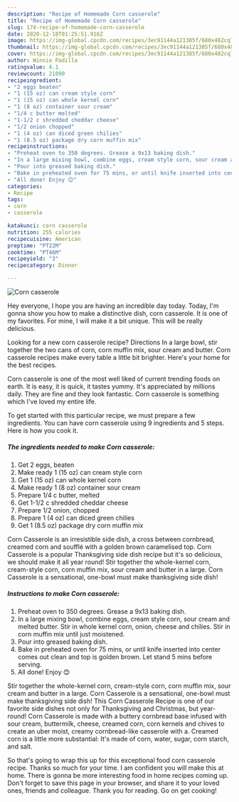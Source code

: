 ```yaml
---
description: "Recipe of Homemade Corn casserole"
title: "Recipe of Homemade Corn casserole"
slug: 174-recipe-of-homemade-corn-casserole
date: 2020-12-18T01:25:51.916Z
image: https://img-global.cpcdn.com/recipes/3ec91144a121385f/680x482cq70/corn-casserole-recipe-main-photo.jpg
thumbnail: https://img-global.cpcdn.com/recipes/3ec91144a121385f/680x482cq70/corn-casserole-recipe-main-photo.jpg
cover: https://img-global.cpcdn.com/recipes/3ec91144a121385f/680x482cq70/corn-casserole-recipe-main-photo.jpg
author: Winnie Padilla
ratingvalue: 4.1
reviewcount: 21090
recipeingredient:
- "2 eggs beaten"
- "1 (15 oz) can cream style corn"
- "1 (15 oz) can whole kernel corn"
- "1 (8 oz) container sour cream"
- "1/4 c butter melted"
- "1-1/2 c shredded cheddar cheese"
- "1/2 onion chopped"
- "1 (4 oz) can diced green chilies"
- "1 (8.5 oz) package dry corn muffin mix"
recipeinstructions:
- "Preheat oven to 350 degrees. Grease a 9x13 baking dish."
- "In a large mixing bowl, combine eggs, cream style corn, sour cream and melted butter. Stir in whole kernel corn, onion, cheese and chilies. Stir in corn muffin mix until just moistened."
- "Pour into greased baking dish."
- "Bake in preheated oven for 75 mins, or until knife inserted into center comes out clean and top is golden brown. Let stand 5 mins before serving."
- "All done! Enjoy 😊"
categories:
- Recipe
tags:
- corn
- casserole

katakunci: corn casserole 
nutrition: 255 calories
recipecuisine: American
preptime: "PT22M"
cooktime: "PT46M"
recipeyield: "3"
recipecategory: Dinner

---
```



![Corn casserole](https://img-global.cpcdn.com/recipes/3ec91144a121385f/680x482cq70/corn-casserole-recipe-main-photo.jpg)

Hey everyone, I hope you are having an incredible day today. Today, I'm gonna show you how to make a distinctive dish, corn casserole. It is one of my favorites. For mine, I will make it a bit unique. This will be really delicious.

Looking for a new corn casserole recipe? Directions In a large bowl, stir together the two cans of corn, corn muffin mix, sour cream and butter. Corn casserole recipes make every table a little bit brighter. Here&#39;s your home for the best recipes.

Corn casserole is one of the most well liked of current trending foods on earth. It is easy, it is quick, it tastes yummy. It's appreciated by millions daily. They are fine and they look fantastic. Corn casserole is something which I've loved my entire life.


To get started with this particular recipe, we must prepare a few ingredients. You can have corn casserole using 9 ingredients and 5 steps. Here is how you cook it.

<!--inarticleads1-->

##### The ingredients needed to make Corn casserole:

1. Get 2 eggs, beaten
1. Make ready 1 (15 oz) can cream style corn
1. Get 1 (15 oz) can whole kernel corn
1. Make ready 1 (8 oz) container sour cream
1. Prepare 1/4 c butter, melted
1. Get 1-1/2 c shredded cheddar cheese
1. Prepare 1/2 onion, chopped
1. Prepare 1 (4 oz) can diced green chilies
1. Get 1 (8.5 oz) package dry corn muffin mix


Corn Casserole is an irresistible side dish, a cross between cornbread, creamed corn and soufflé with a golden brown caramelised top. Corn Casserole is a popular Thanksgiving side dish recipe but it&#39;s so delicious, we should make it all year round! Stir together the whole-kernel corn, cream-style corn, corn muffin mix, sour cream and butter in a large. Corn Casserole is a sensational, one-bowl must make thanksgiving side dish! 

<!--inarticleads2-->

##### Instructions to make Corn casserole:

1. Preheat oven to 350 degrees. Grease a 9x13 baking dish.
1. In a large mixing bowl, combine eggs, cream style corn, sour cream and melted butter. Stir in whole kernel corn, onion, cheese and chilies. Stir in corn muffin mix until just moistened.
1. Pour into greased baking dish.
1. Bake in preheated oven for 75 mins, or until knife inserted into center comes out clean and top is golden brown. Let stand 5 mins before serving.
1. All done! Enjoy 😊


Stir together the whole-kernel corn, cream-style corn, corn muffin mix, sour cream and butter in a large. Corn Casserole is a sensational, one-bowl must make thanksgiving side dish! This Corn Casserole Recipe is one of our favorite side dishes not only for Thanksgiving and Christmas, but year-round! Corn Casserole is made with a buttery cornbread base infused with sour cream, buttermilk, cheese, creamed corn, corn kernels and chives to create an uber moist, creamy cornbread-like casserole with a. Creamed corn is a little more substantial: It&#39;s made of corn, water, sugar, corn starch, and salt. 

So that's going to wrap this up for this exceptional food corn casserole recipe. Thanks so much for your time. I am confident you will make this at home. There is gonna be more interesting food in home recipes coming up. Don't forget to save this page in your browser, and share it to your loved ones, friends and colleague. Thank you for reading. Go on get cooking!
